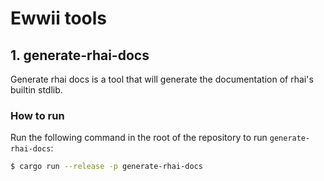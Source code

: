 # Ewwii tools

## 1. generate-rhai-docs

Generate rhai docs is a tool that will generate the documentation of rhai's builtin stdlib.

### How to run

Run the following command in the root of the repository to run `generate-rhai-docs`:

```bash
$ cargo run --release -p generate-rhai-docs
```
